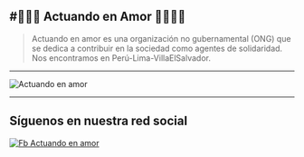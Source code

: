 #🧡💛💚  Actuando en Amor 🖤🤎💜💙
------------
> Actuando en amor es una organización no gubernamental (ONG) que se dedica a contribuir en la sociedad como agentes de solidaridad. Nos encontramos en Perú-Lima-VillaElSalvador.

---
![Actuando en amor](https://i.postimg.cc/fbnh6vf1/asd.png "Actuando en amor")

------------
## Síguenos en nuestra red social

[![Fb Actuando en amor](https://i.postimg.cc/kg5c7rfb/facebook.png "Fb Actuando en amor")](http://https://www.facebook.com/Actuando-en-Amor-105056454315696 "Fb Actuando en amor")
